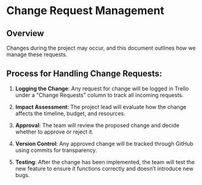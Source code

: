# Change Request Management

## Overview
Changes during the project may occur, and this document outlines how we manage these requests.

## Process for Handling Change Requests:
1. **Logging the Change**: Any request for change will be logged in Trello under a "Change Requests" column to track all incoming requests.
   
2. **Impact Assessment**: The project lead will evaluate how the change affects the timeline, budget, and resources.
   
3. **Approval**: The team will review the proposed change and decide whether to approve or reject it.

4. **Version Control**: Any approved change will be tracked through GitHub using commits for transparency.

5. **Testing**: After the change has been implemented, the team will test the new feature to ensure it functions correctly and doesn’t introduce new bugs.